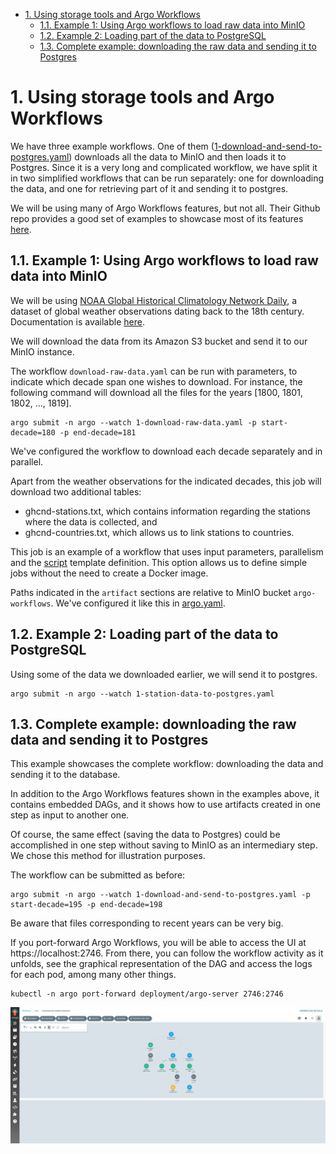 - [1.  Using storage tools and Argo Workflows](#1--using-storage-tools-and-argo-workflows)
  - [1.1. Example 1: Using Argo workflows to load raw data into MinIO](#11-example-1-using-argo-workflows-to-load-raw-data-into-minio)
  - [1.2. Example 2: Loading part of the data to PostgreSQL](#12-example-2-loading-part-of-the-data-to-postgresql)
  - [1.3. Complete example: downloading the raw data and sending it to Postgres](#13-complete-example-downloading-the-raw-data-and-sending-it-to-postgres)

# 1.  Using storage tools and Argo Workflows

We have three example workflows. One of them ([1-download-and-send-to-postgres.yaml](1-download-and-send-to-postgres.yaml)) downloads all the data to MinIO and then loads it to Postgres. Since it is a very long and complicated workflow, we have split it in two simplified workflows that can be run separately: one for downloading the data, and one for retrieving part of it and sending it to postgres.

We will be using many of Argo Workflows features, but not all. Their Github repo provides a good set of examples to showcase most of its features [here](https://github.com/argoproj/argo-workflows/tree/master/examples).

## 1.1. Example 1: Using Argo workflows to load raw data into MinIO

We will be using [NOAA Global Historical Climatology Network Daily](https://registry.opendata.aws/noaa-ghcn/), a dataset of global weather observations dating back to the 18th century. Documentation is available [here](https://github.com/awslabs/open-data-docs/tree/main/docs/noaa/noaa-ghcn).

We will download the data from its Amazon S3 bucket and send it to our MinIO instance. 

The workflow `download-raw-data.yaml` can be run with parameters, to indicate which decade span one wishes to download. For instance, the following command will download all the files for the years [1800, 1801, 1802, ..., 1819]. 

```
argo submit -n argo --watch 1-download-raw-data.yaml -p start-decade=180 -p end-decade=181
```
We've configured the workflow to download each decade separately and in parallel.

Apart from the weather observations for the indicated decades, 
this job will download two additional tables:

- ghcnd-stations.txt, which contains information regarding the stations where the data is collected, and
- ghcnd-countries.txt, which allows us to link stations to countries.


This job is an example of a workflow that uses input parameters, parallelism and the [script](https://argoproj.github.io/argo-workflows/workflow-concepts/#script) template definition. This option allows us to define simple jobs without the need to create a Docker image.

Paths indicated in the `artifact` sections are relative to MinIO bucket `argo-workflows`. We've configured it like this in [argo.yaml](../deployment/argo.yaml). 


## 1.2. Example 2: Loading part of the data to PostgreSQL

Using some of the data we downloaded earlier, we will send it to postgres.

```
argo submit -n argo --watch 1-station-data-to-postgres.yaml
```

## 1.3. Complete example: downloading the raw data and sending it to Postgres

This example showcases the complete workflow: downloading the data and sending it to the database.

 In addition to the Argo Workflows features shown in the examples above, it contains embedded DAGs, and it shows how to use artifacts created in one step as input to another one. 

Of course, the same effect (saving the data to Postgres) could be accomplished in one step without
saving to MinIO as an intermediary step. We chose this method for illustration purposes.

The workflow can be submitted as before:

```
argo submit -n argo --watch 1-download-and-send-to-postgres.yaml -p start-decade=195 -p end-decade=198
```

Be aware that files corresponding to recent years can be very big.

If you port-forward Argo Workflows, you will be able to access the UI at https://localhost:2746. From there, you can follow the workflow activity as it unfolds, see the graphical representation of the DAG and access the logs for each pod, among many other things.

```
kubectl -n argo port-forward deployment/argo-server 2746:2746
```

![argo-ui](img/argo-ui.png)